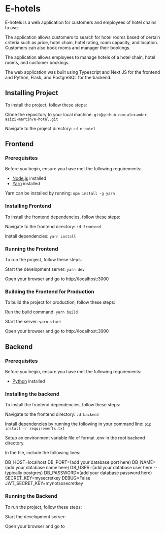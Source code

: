 # E-hotels

E-hotels is a web application for customers and employees of hotel chains to use.

The application allows customers to search for hotel rooms based of certain criteria such as price, hotel chain, hotel rating, room capacity, and location. Customers can also book rooms and manager their bookings.

The application allows employees to manage hotels of a hotel chain, hotel rooms, and customer bookings.

The web application was built using Typescript and Next JS for the frontend and Python, Flask, and PostgreSQL for the backend.

## Installing Project

To install the project, follow these steps:

Clone the repository to your local machine: `git@github.com:alexander-azizi-martin/e-hotel.git`

Navigate to the project directory: `cd e-hotel`

## Frontend

### Prerequisites

Before you begin, ensure you have met the following requirements:

- [Node.js](https://nodejs.org/en) installed
- [Yarn](https://yarnpkg.com/) installed

Yarn can be installed by running: `npm install -g yarn`

### Installing Frontend

To install the frontend dependencies, follow these steps:

Navigate to the frontend directory: `cd frontend`

Install dependencies: `yarn install`

### Running the Frontend

To run the project, follow these steps:

Start the development server: `yarn dev`

Open your browser and go to http://localhost:3000

### Building the Frontend for Production

To build the project for production, follow these steps:

Run the build command: `yarn build`

Start the server: `yarn start`

Open your browser and go to http://localhost:3000

## Backend

### Prerequisites

Before you begin, ensure you have met the following requirements:

- [Python](https://www.python.org/doc/) installed

### Installing the backend

To install the frontend dependencies, follow these steps:

Navigate to the frontend directory: `cd backend`

Install dependencies by running the following in your command line: `pip install -r requirements.txt`

Setup an environment variable file of format .env in the root backend directory.

In the file, include the following lines: 

DB_HOST=localhost
DB_PORT=(add your database port here)
DB_NAME=(add your database name here)
DB_USER=(add your database user here -- typically postgres)
DB_PASSWORD=(add your database password here)
SECRET_KEY=mysecretkey
DEBUG=False
JWT_SECRET_KEY=mynotsosecretkey

### Running the Backend

To run the project, follow these steps:

Start the development server: 

Open your browser and go to 